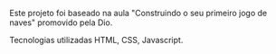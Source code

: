 Este projeto foi baseado na aula "Construindo o seu primeiro jogo de naves" promovido pela Dio.

Tecnologias utilizadas HTML, CSS, Javascript.